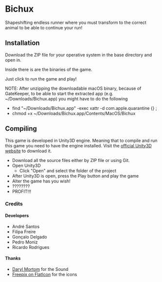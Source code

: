 # Bichux
Shapeshifting endless runner where you must transform to the correct animal to be able to continue your run!

## Installation

Download the ZIP file for your operative system in the base directory and open in.

Inside there is are the binaries of the game.

Just click to run the game and play!

NOTE: After unzipping the downloadable macOS binary, because of GateKeeper, to be able to start the extracted app (e.g. ~/Downloads/Bichux.app) you might have to do the following
- find "~/Downloads/Bichux.app" -exec xattr -d com.apple.quarantine {} \;
- chmod +x ~/Downloads/Bichux.app/Contents/MacOS/Bichux

## Compiling

This game is developed in Unity3D engine. Meaning that to compile and run this game you need to have the engine installed.
Visit the [official Unity3D website](http://unity3d.com) to download it.

* Download all the source files either by ZIP file or using Git.
* Open Unity3D
  * Click "Open" and select the folder of the project
* After Unity3D is open, press the Play button and play the game
* Alter the game has you wish!
* ????????
* PROFIT!!!

### Credits

#### Developers
* André Santos
* Filipa Freire
* Gonçalo Delgado
* Pedro Moniz
* Ricardo Rodrigues

#### Thanks
* [Daryl Mortom](https://soundcloud.com/dazzman1) for the Sound
* [Freepix on FlatIcon](http://www.flaticon.com/authors/freepik) for the icons
